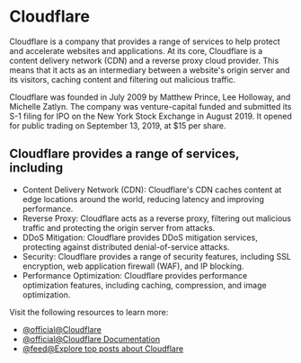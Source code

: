 # Cloudflare

Cloudflare is a company that provides a range of services to help protect and accelerate websites and applications. At its core, Cloudflare is a content delivery network (CDN) and a reverse proxy cloud provider. This means that it acts as an intermediary between a website's origin server and its visitors, caching content and filtering out malicious traffic.

Cloudflare was founded in July 2009 by Matthew Prince, Lee Holloway, and Michelle Zatlyn. The company was venture-capital funded and submitted its S-1 filing for IPO on the New York Stock Exchange in August 2019. It opened for public trading on September 13, 2019, at $15 per share.

## Cloudflare provides a range of services, including

- Content Delivery Network (CDN): Cloudflare's CDN caches content at edge locations around the world, reducing latency and improving performance.
- Reverse Proxy: Cloudflare acts as a reverse proxy, filtering out malicious traffic and protecting the origin server from attacks.
- DDoS Mitigation: Cloudflare provides DDoS mitigation services, protecting against distributed denial-of-service attacks.
- Security: Cloudflare provides a range of security features, including SSL encryption, web application firewall (WAF), and IP blocking.
- Performance Optimization: Cloudflare provides performance optimization features, including caching, compression, and image optimization.

Visit the following resources to learn more:

- [@official@Cloudflare](https://cloudflare.com/)
- [@official@Cloudflare Documentation](https://developers.cloudflare.com/)
- [@feed@Explore top posts about Cloudflare](https://app.daily.dev/tags/cloudflare?ref=roadmapsh)
